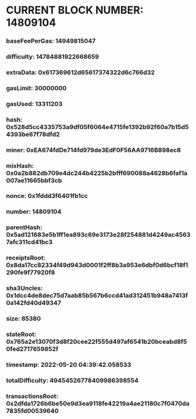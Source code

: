 # CURRENT BLOCK NUMBER: 14809104

### baseFeePerGas: 14949815047
### difficulty: 14784881922668659
### extraData: 0x617369612d65617374322d6c766d32
### gasLimit: 30000000
### gasUsed: 13311203
### hash: 0x528d5cc4335753a9df05f6064e4715fe1392b92f60a7b15d54393be67f78dfd2
### miner: 0xEA674fdDe714fd979de3EdF0F56AA9716B898ec8
### mixHash: 0x0a2b882db709e4dc244b4225b2bfff690088a4628b6faf1a007ae11665bbf3cb
### nonce: 0x1fddd3f6401fb1cc
### number: 14809104
### parentHash: 0x5ad121683e5b1ff1ea893c69e3173e28f254881d4249ac45637afc311cd41bc3
### receiptsRoot: 0x8da17cc82334f49d943d0001f2ff8b3a953e6dbf0d6bcf18f1290fe9f77920f8
### sha3Uncles: 0x1dcc4de8dec75d7aab85b567b6ccd41ad312451b948a7413f0a142fd40d49347
### size: 85380
### stateRoot: 0x765a2e13070f3d8f20cee22f555d497af6541b20bceabd8f50fed2717659852f
### timestamp: 2022-05-20 04:39:42.058533
### totalDifficulty: 49454526778409986398554
### transactionsRoot: 0x2dfda1726b6be50e9d3ea9118fe42219a4ae21180c7f0470da7835fd00539640
